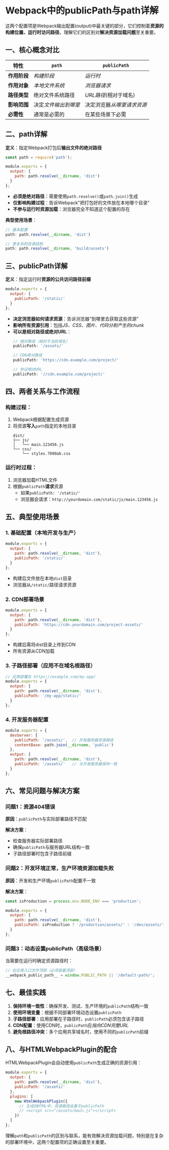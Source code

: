 # Webpack中的publicPath与path详解

这两个配置项是Webpack输出配置(output)中最关键的部分，它们控制着**资源的构建位置、运行时访问路径**，理解它们的区别对**解决资源加载问题**至关重要。

## 一、核心概念对比

| 特性       | `path`      | `publicPath`   |
| -------- | ----------- | -------------- |
| **作用阶段** | *构建阶段*      | *运行时*          |
| **作用对象** | *本地文件系统*    | *浏览器请求*        |
| **路径类型** | 绝对文件系统路径    | *URL路径*(相对于域名) |
| **影响范围** | 决定*文件输出到哪里* | 决定浏览器*从哪里请求资源* |
| **必需性**  | 通常是必需的      | 在某些场景下必需       |

## 二、path详解

**定义**：指定Webpack打包后**输出文件的绝对路径**

```javascript
const path = require('path');

module.exports = {
  output: {
    path: path.resolve(__dirname, 'dist')
  }
};
```

- **必须是绝对路径**：需要使用`path.resolve()`或`path.join()`生成
- **仅影响构建过程**：告诉Webpack"把打包好的文件放在本地哪个目录"
- **不参与运行时资源加载**：浏览器完全不知道这个配置的存在

**典型使用场景**：
```javascript
// 基本配置
path: path.resolve(__dirname, 'dist')

// 更复杂的目录结构
path: path.resolve(__dirname, 'build/assets')
```

## 三、publicPath详解

**定义**：指定运行时**资源的公共访问路径前缀**

```javascript
module.exports = {
  output: {
    publicPath: '/static/'
  }
};
```

- **决定浏览器如何请求资源**：告诉浏览器"到哪里去获取这些资源"
- **影响所有资源引用**：包括*JS、CSS、图片、代码分割产生的chunk*
- **可以是相对路径或绝对URL**：
  ```javascript
  // 相对路径（相对于当前域名）
  publicPath: '/assets/'
  
  // CDN绝对路径
  publicPath: 'https://cdn.example.com/project/'
  
  // 协议相对URL
  publicPath: '//cdn.example.com/project/'
  ```

## 四、两者关系与工作流程

### 构建过程：
1. Webpack根据配置生成资源
2. 将资源**写入**`path`指定的本地目录
   ```
   dist/
   ├── js/
   │   └── main.123456.js
   └── css/
       └── styles.7890ab.css
   ```

### 运行时过程：
1. 浏览器加载HTML文件
2. 根据`publicPath`**请求**资源
   - 如果`publicPath: '/static/'`
   - 浏览器会请求：`http://yourdomain.com/static/js/main.123456.js`

## 五、典型使用场景

### 1. 基础配置（本地开发与生产）
```javascript
module.exports = {
  output: {
    path: path.resolve(__dirname, 'dist'),
    publicPath: '/static/'
  }
};
```
- 构建后文件放在本地`dist`目录
- 浏览器从`/static/`路径请求资源

### 2. CDN部署场景
```javascript
module.exports = {
  output: {
    path: path.resolve(__dirname, 'dist'),
    publicPath: 'https://cdn.yourdomain.com/project-assets/'
  }
};
```
- 构建后需将dist目录上传到CDN
- 所有资源从CDN加载

### 3. 子路径部署（应用不在域名根路径）
```javascript
// 应用部署在 https://example.com/my-app/
module.exports = {
  output: {
    path: path.resolve(__dirname, 'dist'),
    publicPath: '/my-app/static/'
  }
};
```

### 4. 开发服务器配置
```javascript
module.exports = {
  devServer: {
    publicPath: '/assets/',  // 开发服务器资源路径
    contentBase: path.join(__dirname, 'public')
  },
  output: {
    path: path.resolve(__dirname, 'dist'),
    publicPath: '/assets/'   // 与开发服务器保持一致
  }
};
```

## 六、常见问题与解决方案

### 问题1：资源404错误
**原因**：`publicPath`与实际部署路径不匹配

**解决方案**：
- 检查服务器实际部署路径
- 确保`publicPath`与服务器URL结构一致
- 子路径部署时包含子路径前缀

### 问题2：开发环境正常，生产环境资源加载失败
**原因**：开发和生产环境`publicPath`配置不一致

**解决方案**：
```javascript
const isProduction = process.env.NODE_ENV === 'production';

module.exports = {
  output: {
    path: path.resolve(__dirname, 'dist'),
    publicPath: isProduction ? '/production/assets/' : '/dev/assets/'
  }
};
```

### 问题3：动态设置publicPath（高级场景）
当需要在运行时确定资源路径时：

```javascript
// 在应用入口文件顶部（必须是最顶部）
__webpack_public_path__ = window.PUBLIC_PATH || '/default-path/';
```

## 七、最佳实践

1. **保持环境一致性**：确保开发、测试、生产环境的`publicPath`结构一致
2. **使用环境变量**：根据不同部署环境动态设置`publicPath`
3. **子路径部署**：应用部署在子路径时，`publicPath`必须包含该子路径
4. **CDN配置**：使用CDN时，`publicPath`应*指向CDN完整URL*
5. **避免根路径冲突**：多个应用共享域名时，使用不同的`publicPath`前缀

## 八、与HTMLWebpackPlugin的配合

HTMLWebpackPlugin会自动使用`publicPath`生成正确的资源引用：

```javascript
module.exports = {
  output: {
    path: path.resolve(__dirname, 'dist'),
    publicPath: '/assets/'
  },
  plugins: [
    new HtmlWebpackPlugin({
      // 生成的HTML中，资源路径会基于publicPath
      // <script src="/assets/main.js"></script>
    })
  ]
};
```

理解`path`和`publicPath`的区别与联系，能有效解决资源加载问题，特别是在复杂的部署环境中，这两个配置项的正确设置至关重要。